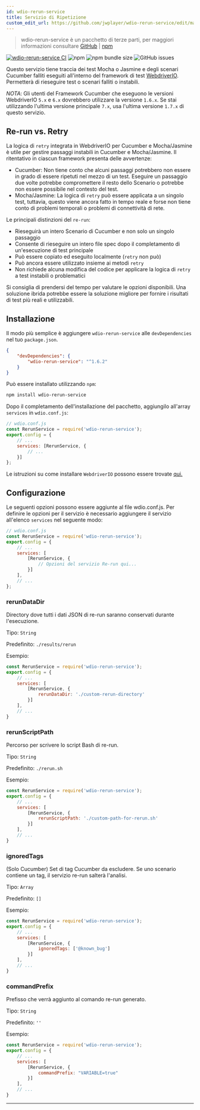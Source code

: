 ```yaml
---
id: wdio-rerun-service
title: Servizio di Ripetizione
custom_edit_url: https://github.com/jwplayer/wdio-rerun-service/edit/master/README.md
---
```



> wdio-rerun-service è un pacchetto di terze parti, per maggiori informazioni consultare [GitHub](https://github.com/jwplayer/wdio-rerun-service) | [npm](https://www.npmjs.com/package/wdio-rerun-service)

[![wdio-rerun-service CI](https://github.com/webdriverio-community/wdio-rerun-service/actions/workflows/node.js.yml/badge.svg)](https://github.com/webdriverio-community/wdio-rerun-service/actions/workflows/node.js.yml)
![npm](https://img.shields.io/npm/dm/wdio-rerun-service)
![npm bundle size](https://img.shields.io/bundlephobia/min/wdio-rerun-service)
![GitHub issues](https://img.shields.io/github/issues/webdriverio-community/wdio-rerun-service)

Questo servizio tiene traccia dei test Mocha o Jasmine e degli scenari Cucumber falliti eseguiti all'interno del framework di test [WebdriverIO](https://webdriver.io). Permetterà di rieseguire test o scenari falliti o instabili.

_NOTA_: Gli utenti del Framework Cucumber che eseguono le versioni WebdriverIO `5.x` e `6.x` dovrebbero utilizzare la versione `1.6.x`. Se stai utilizzando l'ultima versione principale `7.x`, usa l'ultima versione `1.7.x` di questo servizio.

## Re-run vs. Retry

La logica di `retry` integrata in WebdriverIO per Cucumber e Mocha/Jasmine è utile per gestire passaggi instabili in Cucumber e Mocha/Jasmine. Il ritentativo in ciascun framework presenta delle avvertenze:
* Cucumber: Non tiene conto che alcuni passaggi potrebbero non essere in grado di essere ripetuti nel mezzo di un test. Eseguire un passaggio due volte potrebbe compromettere il resto dello Scenario o potrebbe non essere possibile nel contesto del test.
* Mocha/Jasmine: La logica di `retry` può essere applicata a un singolo test, tuttavia, questo viene ancora fatto in tempo reale e forse non tiene conto di problemi temporali o problemi di connettività di rete.

Le principali distinzioni del `re-run`:
* Rieseguirà un intero Scenario di Cucumber e non solo un singolo passaggio
* Consente di rieseguire un intero file spec dopo il completamento di un'esecuzione di test principale
* Può essere copiato ed eseguito localmente (`retry` non può)
* Può ancora essere utilizzato insieme ai metodi `retry`
* Non richiede alcuna modifica del codice per applicare la logica di `retry` a test instabili o problematici

Si consiglia di prendersi del tempo per valutare le opzioni disponibili. Una soluzione ibrida potrebbe essere la soluzione migliore per fornire i risultati di test più reali e utilizzabili.

## Installazione

Il modo più semplice è aggiungere `wdio-rerun-service` alle `devDependencies` nel tuo `package.json`.

```json
{
    "devDependencies": {
        "wdio-rerun-service": "^1.6.2"
    }
}
```

Può essere installato utilizzando `npm`:

```bash
npm install wdio-rerun-service
```

Dopo il completamento dell'installazione del pacchetto, aggiungilo all'array `services` in `wdio.conf.js`:

```js
// wdio.conf.js
const RerunService = require('wdio-rerun-service');
export.config = {
    // ...
    services: [RerunService, {
        // ...
    }]
};
```

Le istruzioni su come installare `WebdriverIO` possono essere trovate [qui.](https://webdriver.io/docs/gettingstarted.html)

## Configurazione

Le seguenti opzioni possono essere aggiunte al file wdio.conf.js. Per definire le opzioni per il servizio è necessario aggiungere il servizio all'elenco `services` nel seguente modo:

```js
// wdio.conf.js
const RerunService = require('wdio-rerun-service');
export.config = {
    // ...
    services: [
        [RerunService, {
            // Opzioni del servizio Re-run qui...
        }]
    ],
    // ...
};
```

### rerunDataDir
Directory dove tutti i dati JSON di re-run saranno conservati durante l'esecuzione.

Tipo: `String`

Predefinito: `./results/rerun`

Esempio:
```js
const RerunService = require('wdio-rerun-service');
export.config = {
    // ...
    services: [
        [RerunService, {
            rerunDataDir: './custom-rerun-directory'
        }]
    ],
    // ...
}
```

### rerunScriptPath
Percorso per scrivere lo script Bash di re-run.

Tipo: `String`

Predefinito: `./rerun.sh`

Esempio:
```js
const RerunService = require('wdio-rerun-service');
export.config = {
    // ...
    services: [
        [RerunService, {
            rerunScriptPath: './custom-path-for-rerun.sh'
        }]
    ],
    // ...
}
```

### ignoredTags
(Solo Cucumber) Set di tag Cucumber da escludere. Se uno scenario contiene un tag, il servizio re-run salterà l'analisi.

Tipo: `Array`

Predefinito: `[]`

Esempio:
```js
const RerunService = require('wdio-rerun-service');
export.config = {
    // ...
    services: [
        [RerunService, {
            ignoredTags: ['@known_bug']
        }]
    ],
    // ...
}
```

### commandPrefix
Prefisso che verrà aggiunto al comando re-run generato.

Tipo: `String`

Predefinito: `''`

Esempio:
```js
const RerunService = require('wdio-rerun-service');
export.config = {
    // ...
    services: [
        [RerunService, {
            commandPrefix: "VARIABLE=true"
        }]
    ],
    // ...
}
```
----